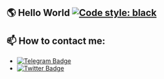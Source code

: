 ## 🌎 Hello World [![Code style: black](https://img.shields.io/badge/code%20style-black-000000.svg)](https://github.com/psf/black)

## 📫 How to contact me:
- [![Telegram Badge](https://img.shields.io/badge/Telegram-blue?style=flat&logo=telegram&logoColor=white)](https://t.me/OFFpolice)
- [![Twitter Badge](https://img.shields.io/twitter/follow/:OFFpolice2077)](https://x.com/OFFpolice2077)
